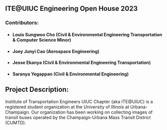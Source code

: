 ## ITE@UIUC Engineering Open House 2023

### Contributors:
- #### Louis Sungwoo Cho (Civil & Environmental Engineering Transportation & Computer Science Minor)
- #### Joey Junyi Cao (Aerospace Engineering)
- #### Jesse Ekanya (Civil & Environmental Engineering Transportation)
- #### Saranya Yegappan (Civil & Environmental Engineering)

## Project Description:
Institute of Transportation Engineers UIUC Chapter (aka ITE@UIUC) is a registered student organization at the University of Illinois at Urbana-Champaign. Our organization has been working on collecting images of transit buses operated by the Champaign-Urbana Mass Transit District (CUMTD). 
